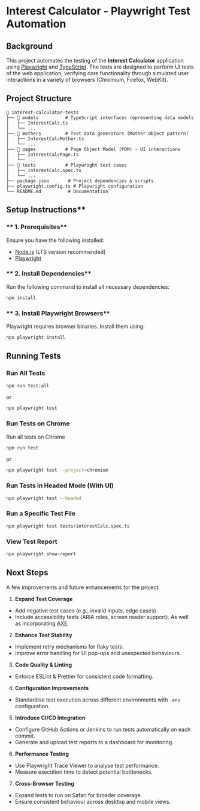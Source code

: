 # Interest Calculator - Playwright Test Automation  

## Background

This project automates the testing of the **Interest Calculator** application using [Playwright](https://playwright.dev/) and [TypeScript](https://www.typescriptlang.org/). The tests are designed to perform UI tests of the web application, verifying core functionality through simulated user interactions in a variety of browsers (Chromium, Firefox, WebKit).


## Project Structure

```
📂 interest-calculator-tests  
├── 📂 models          # TypeScript interfaces representing data models  
│   ├── InterestCalc.ts  
│   └── ...  
├── 📂 mothers         # Test data generators (Mother Object pattern)  
│   ├── InterestCalcMother.ts  
│   └── ...  
├── 📂 pages           # Page Object Model (POM) - UI interactions  
│   ├── InterestCalcPage.ts  
│   └── ...  
├── 📂 tests           # Playwright test cases  
│   ├── interestCalc.spec.ts  
│   └── ...  
├── package.json       # Project dependencies & scripts  
├── playwright.config.ts # Playwright configuration  
└── README.md          # Documentation  
```



## Setup Instructions**

### ** 1. Prerequisites**  
Ensure you have the following installed:  
- [Node.js](https://nodejs.org/) (LTS version recommended)  
- [Playwright](https://playwright.dev/)  

### ** 2. Install Dependencies**  
Run the following command to install all necessary dependencies:  
```sh
npm install
```

### ** 3. Install Playwright Browsers**  
Playwright requires browser binaries. Install them using:  
```sh
npx playwright install
```


## Running Tests

### **Run All Tests**  
```sh
npm run test:all
```

or 

```sh
npx playwright test
```

### **Run Tests on Chrome**  
Run all tests on Chrome
```sh
npm run test
```

or 

```sh
npx playwright test --project=chromium
```

### **Run Tests in Headed Mode (With UI)**  
```sh
npx playwright test --headed
```

### **Run a Specific Test File**  
```sh
npx playwright test tests/interestCalc.spec.ts
```

### **View Test Report**  
```sh
npx playwright show-report
```


## **Next Steps**  

A few improvements and future enhancements for the project:  

1. **Expand Test Coverage**  
- Add negative test cases (e.g., invalid inputs, edge cases).  
- Include accessibility tests (ARIA roles, screen reader support). As well as incorporating [AXE](https://playwright.dev/docs/accessibility-testing).

2. **Enhance Test Stability**  
- Implement retry mechanisms for flaky tests.  
- Improve error handling for UI pop-ups and unexpected behaviours.  

3. **Code Quality & Linting**  
- Enforce ESLint & Prettier for consistent code formatting.  

4. **Configuration Improvements**  
- Standardise test execution across different environments with `.env` configuration.  

5. **Introduce CI/CD Integration**  
- Configure GitHub Actions or Jenkins to run tests automatically on each commit.  
- Generate and upload test reports to a dashboard for monitoring.  

6. **Performance Testing**  
- Use Playwright Trace Viewer to analyse test performance.  
- Measure execution time to detect potential bottlenecks.  

7. **Cross-Browser Testing**  
- Expand tests to run on Safari for broader coverage.  
- Ensure consistent behaviour across desktop and mobile views.  
